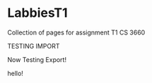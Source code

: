 # LabbiesT1
Collection of pages for assignment T1 CS 3660

TESTING IMPORT

Now Testing Export!

<div> hello! </div>